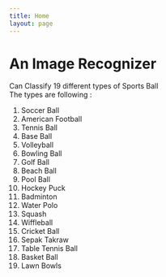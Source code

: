 ```yaml
---
title: Home
layout: page
---
```


# An Image Recognizer 
Can Classify 19 different types of Sports Ball<br/>
The types are following : <br/>
1. Soccer Ball
2. American Football
3. Tennis Ball
4. Base Ball
5. Volleyball
6. Bowling Ball
7. Golf Ball
8. Beach Ball
9. Pool Ball
10. Hockey Puck
11. Badminton
12. Water Polo
13. Squash
14. Wiffleball
15. Cricket Ball
16. Sepak Takraw
17. Table Tennis Ball
18. Basket Ball
19. Lawn Bowls